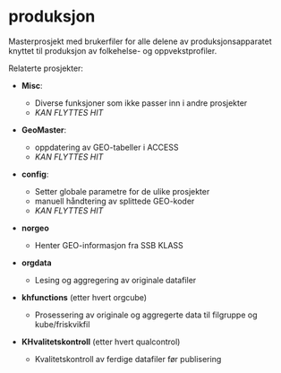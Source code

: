 # produksjon

Masterprosjekt med brukerfiler for alle delene av produksjonsapparatet knyttet til produksjon av folkehelse- og oppvekstprofiler. 

Relaterte prosjekter: 
- **Misc**:
  - Diverse funksjoner som ikke passer inn i andre prosjekter
  - *KAN FLYTTES HIT* 
  
- **GeoMaster**: 
  - oppdatering av GEO-tabeller i ACCESS
  - *KAN FLYTTES HIT*
  
- **config**: 
  - Setter globale parametre for de ulike prosjekter
  - manuell håndtering av splittede GEO-koder
  - *KAN FLYTTES HIT*
  
- **norgeo**
  - Henter GEO-informasjon fra SSB KLASS
  
- **orgdata**
  - Lesing og aggregering av originale datafiler
  
- **khfunctions** (etter hvert orgcube)
  - Prosessering av originale og aggregerte data til filgruppe og kube/friskvikfil
  
- **KHvalitetskontroll** (etter hvert qualcontrol)
  - Kvalitetskontroll av ferdige datafiler før publisering
  
